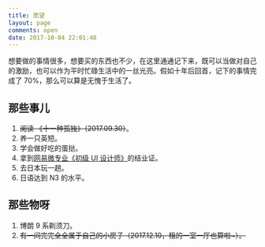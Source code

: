 ```yaml
---
title: 愿望
layout: page
comments: open
date: 2017-10-04 22:01:48
---
```


想要做的事情很多，想要买的东西也不少，在这里通通记下来，既可以当做对自己的激励，也可以作为平时忙碌生活中的一丝光亮。假如十年后回首，记下的事情完成了 70%，那么可以算是无愧于生活了。



## 那些事儿

1. ~~阅读 《十一种孤独》（2017.09.30）~~。
2. 养一只英短。
3. 学会做好吃的蛋挞。
4. 拿到[网易微专业《初级 UI 设计师》](https://mooc.study.163.com/smartSpec/detail/1001113001.htm)的结业证。
5. 去日本玩一趟。
6. 日语达到 N3 的水平。

## 那些物呀

1. 博朗 9 系剃须刀。
2. ~~有一间完完全全属于自己的小房子（2017.12.10，租的一室一厅也算啦~）。~~